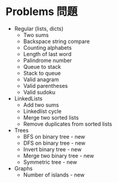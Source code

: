 # Problems 問題
- Regular (lists, dicts)
    * Two sums
    * Backspace string compare
    * Counting alphabets
    * Length of last word
    * Palindrome number
    * Queue to stack
    * Stack to queue
    * Valid anagram
    * Valid parentheses
    * Valid sudoku
- LinkedLists
    * Add two sums
    * Linkedlist cycle
    * Merge two sorted lists
    * Remove duplicates from sorted lists
- Trees
    * BFS on binary tree - new
    * DFS on binary tree - new
    * Invert binary tree - new
    * Merge two binary tree - new
    * Symmetric tree - new
- Graphs
    * Number of islands - new